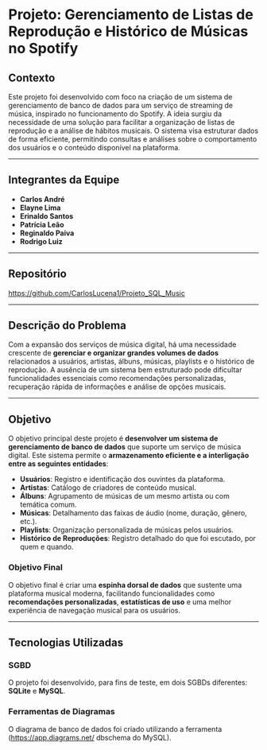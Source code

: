 # Projeto: Gerenciamento de Listas de Reprodução e Histórico de Músicas no Spotify

## Contexto

Este projeto foi desenvolvido com foco na criação de um sistema de gerenciamento de banco de dados para um serviço de streaming de música, inspirado no funcionamento do Spotify. A ideia surgiu da necessidade de uma solução para facilitar a organização de listas de reprodução e a análise de hábitos musicais. O sistema visa estruturar dados de forma eficiente, permitindo consultas e análises sobre o comportamento dos usuários e o conteúdo disponível na plataforma.

---

## Integrantes da Equipe

- **Carlos André**
- **Elayne Lima**
- **Erinaldo Santos**
- **Patrícia Leão**
- **Reginaldo Paiva**
- **Rodrigo Luiz**

---

## Repositório

https://github.com/CarlosLucena1/Projeto_SQL_Music

---

## Descrição do Problema

Com a expansão dos serviços de música digital, há uma necessidade crescente de **gerenciar e organizar grandes volumes de dados** relacionados a usuários, artistas, álbuns, músicas, playlists e o histórico de reprodução. A ausência de um sistema bem estruturado pode dificultar funcionalidades essenciais como recomendações personalizadas, recuperação rápida de informações e análise de opções musicais.

---

## Objetivo

O objetivo principal deste projeto é **desenvolver um sistema de gerenciamento de banco de dados** que suporte um serviço de música digital. Este sistema permite o **armazenamento eficiente e a interligação entre as seguintes entidades**:

- **Usuários**: Registro e identificação dos ouvintes da plataforma.
- **Artistas**: Catálogo de criadores de conteúdo musical.
- **Álbuns**: Agrupamento de músicas de um mesmo artista ou com temática comum.
- **Músicas**: Detalhamento das faixas de áudio (nome, duração, gênero, etc.).
- **Playlists**: Organização personalizada de músicas pelos usuários.
- **Histórico de Reproduções**: Registro detalhado do que foi escutado, por quem e quando.

### Objetivo Final

O objetivo final é criar uma **espinha dorsal de dados** que sustente uma plataforma musical moderna, facilitando funcionalidades como **recomendações personalizadas**, **estatísticas de uso** e uma melhor experiência de navegação musical para os usuários.

---

## Tecnologias Utilizadas

### SGBD

O projeto foi desenvolvido, para fins de teste, em dois SGBDs diferentes: **SQLite** e **MySQL**.

### Ferramentas de Diagramas

O diagrama de banco de dados foi criado utilizando a ferramenta (https://app.diagrams.net/ dbschema do MySQL).